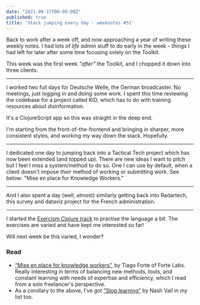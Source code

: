 ```yaml
---
date: "2021-09-17T00:00:00Z"
published: true
title: 'Stack jumping every day - weeknotes #51'
---
```


Back to work after a week off, and now approaching a year of writing these weekly notes. I had lots of _life admin_ stuff to do early in the week – things I had left for later after some time focusing solely on the Toolkit.

This week was the first week _"after"_ the Toolkit, and I chopped it down into three clients.


---

I worked two full days for Deutsche Welle, the German broadcaster. No meetings, just logging in and doing some work. I spent this time reviewing the codebase for a project called KID, which has to do with training resources about disinformation.

It's a ClojureScript app so this was straight in the deep end.

I'm starting from the front-of-the-frontend and bringing in sharper, more consistent styles, and working my way down the stack. Hopefully.

---

I dedicated one day to jumping back into a Tactical Tech project which has now been extended (and topped up). There are new ideas I want to pitch but I feel I miss a system/method to do so. One I can use by default, when a client doesn't impose _their_ method of working or submitting work. See below: "Mise en place for Knowledge Workers." 

---

And I also spent a day (well, almost) similarly getting back into Radartech, this survey and dataviz project for the French administration.

---

I started the [Exercism Clojure track](https://exercism.org/tracks/clojure) to practise the language a bit. The exercises are varied and have kept me interested so far!

Will next week be this varied, I wonder?

### Read
- [“Mise en place for knowledge workers”](https://fortelabs.co/blog/mise-en-place-for-knowledge-workers/), by Tiago Forte of Forte Labs. Really interesting in terms of balancing new methods, tools, and constant learning with needs of expertise and efficiency, which I read from a solo freelancer's perspective.
- As a corollary to the above, I've got [”Stop learning”](https://www.nashvail.me/blog/stop-learning) by Nash Vail in my list too.
